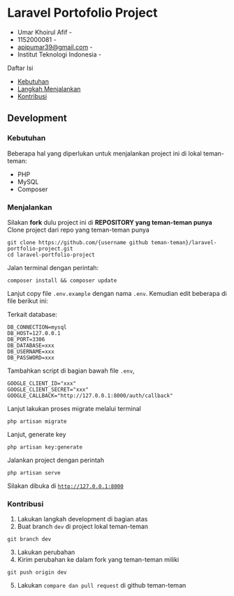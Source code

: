 # Laravel Portofolio Project

- Umar Khoirul Afif -
- 1152000081 -
- apipumar39@gmail.com -
- Institut Teknologi Indonesia -

Daftar Isi 
- [Kebutuhan](#kebutuhan)   
- [Langkah Menjalankan](#menjalankan)
- [Kontribusi](#kontribusi)

## Development

### Kebutuhan

Beberapa hal yang diperlukan untuk menjalankan project ini di lokal teman-teman:

-   PHP
-   MySQL
-   Composer

### Menjalankan

Silakan **fork** dulu project ini di **REPOSITORY yang teman-teman punya** 
Clone project dari repo yang teman-teman punya

```
git clone https://github.com/{username github teman-teman}/laravel-portfolio-project.git
cd laravel-portfolio-project
```

Jalan terminal dengan perintah:

```
composer install && composer update
```

Lanjut copy file <code>.env.example</code> dengan nama <code>.env</code>. Kemudian edit beberapa di file berikut ini:

Terkait database:

```
DB_CONNECTION=mysql
DB_HOST=127.0.0.1
DB_PORT=3306
DB_DATABASE=xxx
DB_USERNAME=xxx
DB_PASSWORD=xxx
```

Tambahkan script di bagian bawah file <code>.env</code>,

```
GOOGLE_CLIENT_ID="xxx"
GOOGLE_CLIENT_SECRET="xxx"
GOOGLE_CALLBACK="http://127.0.0.1:8000/auth/callback"
```


Lanjut lakukan proses migrate melalui terminal

```
php artisan migrate
```

Lanjut, generate key

```
php artisan key:generate
```

Jalankan project dengan perintah

```
php artisan serve
```

Silakan dibuka di <code>http://127.0.0.1:8000</code>

### Kontribusi

1. Lakukan langkah development di bagian atas
2. Buat branch <code>dev</code> di project lokal teman-teman

```
git branch dev
```

3. Lakukan perubahan
4. Kirim perubahan ke dalam fork yang teman-teman miliki

```
git push origin dev
```

5. Lakukan <code>compare dan pull request</code> di github teman-teman
